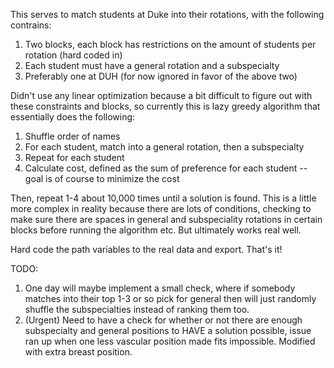 This serves to match students at Duke into their rotations, with the following contrains:

1. Two blocks, each block has restrictions on the amount of students per rotation (hard coded in)
2. Each student must have a general rotation and a subspecialty
3. Preferably one at DUH (for now ignored in favor of the above two)

Didn't use any linear optimization because a bit difficult to figure out with these constraints and blocks, so currently this is lazy greedy algorithm that essentially does the following:

1. Shuffle order of names
2. For each student, match into a general rotation, then a subspecialty
3. Repeat for each student
4. Calculate cost, defined as the sum of preference for each student -- goal is of course to minimize the cost

Then, repeat 1-4 about 10,000 times until a solution is found. This is a little more complex in reality because there are lots of conditions, checking to make sure there are spaces in general and subspeciality rotations in certain blocks before running the algorithm etc. But ultimately works real well. 

Hard code the path variables to the real data and export. That's it!

TODO:

1. One day will maybe implement a small check, where if somebody matches into their top 1-3 or so pick for general then will just randomly shuffle the subspecialties instead of ranking them too. 
2. (Urgent) Need to have a check for whether or not there are enough subspecialty and general positions to HAVE a solution possible, issue ran up when one less vascular position made fits impossible. Modified with extra breast position.
